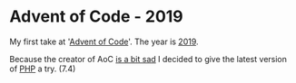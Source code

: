 Advent of Code - 2019
=====================

My first take at '[Advent of Code][AoC]'. The year is [2019].

Because the creator of AoC [is a bit sad][phpsadness] I decided to give the latest version of [PHP] a try. (7.4)

[AoC]: https://adventofcode.com
[2019]: https://adventofcode.com/2019
[phpsadness]: http://phpsadness.com/
[PHP]: https://www.php.net/
